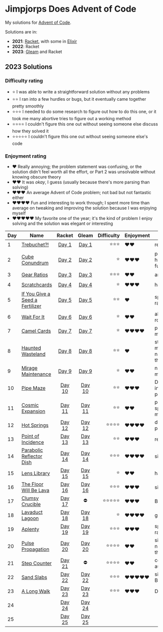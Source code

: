 # Jimpjorps Does Advent of Code

My solutions for [Advent of Code](https://adventofcode.com/).  

Solutions are in:
* __2021__: [Racket](https://racket-lang.org/), with some in [Elixir](https://elixir-lang.org/)
* __2022__: Racket
* __2023__: [Gleam](https://gleam.run/) and Racket

## 2023 Solutions

### Difficulty rating
* ⭐ I was able to write a straightforward solution without any problems
* ⭐⭐ I ran into a few hurdles or bugs, but it eventually came together pretty smoothly
* ⭐⭐⭐ I needed to do some research to figure out how to do this one, or it took me many abortive tries to figure out a working method
* ⭐⭐⭐⭐ I couldn't figure this one out without seeing someone else discuss how they solved it
* ⭐⭐⭐⭐⭐ I couldn't figure this one out without seeing someone else's code

### Enjoyment rating
* ♥️ Really annoying; the problem statement was confusing, or the solution didn't feel worth all the effort, or Part 2 was unsolvable without knowing obscure theory
* ♥️♥️ It was *okay*, I guess (usually because there's more parsing than solving)
* ♥️♥️♥️ An average Advent of Code problem; not bad but not fantastic either
* ♥️♥️♥️♥️ Fun and interesting to work through; I spent more time than average on tweaking and improving the solution because I was enjoying myself
* ♥️♥️♥️♥️♥️ My favorite one of the year; it's the kind of problem I enjoy solving and the solution was elegant or interesting

| Day | Name                                                                   | Racket                                     | Gleam                                    | Difficulty | Enjoyment  | Involves |
| --- | ---------------------------------------------------------------------- | :----------------------------------------: | :--------------------------------------: | ---------: | :--------- | -------- |
| 1   | [Trebuchet?!](https://adventofcode.com/2023/day/1)                     | [Day 1](/aoc2023-other/day-01/day-01.rkt)  | [Day 1](/aoc2023/src/day1/solve.gleam)   | ⭐⭐⭐        | ♥️♥️       | regex
| 2   | [Cube Conundrum](https://adventofcode.com/2023/day/2)                  | [Day 2](/aoc2023-other/day-02/day-02.rkt)  | [Day 2](/aoc2023/src/day2/solve.gleam)   | ⭐          | ♥️♥️♥️     | parsing, higher-order functions
| 3   | [Gear Ratios](https://adventofcode.com/2023/day/3)                     | [Day 3](/aoc2023-other/day-03/day-03.rkt)  | [Day 3](/aoc2023/src/day3/solve.gleam)   | ⭐⭐⭐        | ♥️♥️       | arrays
| 4   | [Scratchcards](https://adventofcode.com/2023/day/4)                    | [Day 4](/aoc2023-other/day-04/day-04.rkt)  | [Day 4](/aoc2023/src/day4/solve.gleam)   | ⭐          | ♥️♥️♥️     | hashmaps
| 5   | [If You Give a Seed a Fertilizer](https://adventofcode.com/2023/day/5) | [Day 5](/aoc2023-other/day-05/day-05.rkt)  | [Day 5](/aoc2023/src/day5/solve.gleam)   | ⭐⭐         | ♥️         | sparse ranges
| 6   | [Wait For It](https://adventofcode.com/2023/day/6)                     | [Day 6](/aoc2023-other/day-06/day-06.rkt)  | [Day 6](/aoc2023/src/day6/solve.gleam)   | ⭐          | ♥️♥️       | algebra, root-finding
| 7   | [Camel Cards](https://adventofcode.com/2023/day/7)                     | [Day 7](/aoc2023-other/day-07/day-07.rkt)  | [Day 7](/aoc2023/src/day7/solve.gleam)   | ⭐          | ♥️♥️♥️♥️   | pattern matching
| 8   | [Haunted Wasteland](https://adventofcode.com/2023/day/8)               | [Day 8](/aoc2023-other/day-08/day-08.rkt)  | [Day 8](/aoc2023/src/day8/solve.gleam)   | ⭐⭐         | ♥️         | state machines, number theory
| 9   | [Mirage Maintenance](https://adventofcode.com/2023/day/9)              | [Day 9](/aoc2023-other/day-09/day-09.rkt)  | [Day 9](/aoc2023/src/day9/solve.gleam)   | ⭐          | ♥️♥️       | numerical methods
| 10  | [Pipe Maze](https://adventofcode.com/2023/day/10)                      | [Day 10](/aoc2023-other/day-10/day-10.rkt) | [Day 10](/aoc2023/src/day10/solve.gleam) | ⭐⭐         | ♥️♥️♥️     | DFS, point-in-polygon problem
| 11  | [Cosmic Expansion](https://adventofcode.com/2023/day/11)               | [Day 11](/aoc2023-other/day-11/day-11.rkt) | [Day 11](/aoc2023/src/day11/solve.gleam) | ⭐⭐         | ♥️♥️       | parsing, sparse matrices
| 12  | [Hot Springs](https://adventofcode.com/2023/day/12)                    | [Day 12](/aoc2023-other/day-12/day-12.rkt) | [Day 12](/aoc2023/src/day12/solve.gleam) | ⭐⭐⭐⭐       | ♥️♥️♥️♥️   | dynamic programming
| 13  | [Point of Incidence](https://adventofcode.com/2023/day/13)             | [Day 13](/aoc2023-other/day-13/day-13.rkt) | [Day 13](/aoc2023/src/day13/solve.gleam) | ⭐⭐         | ♥️♥️♥️     | recursion
| 14  | [Parabolic Reflector Dish](https://adventofcode.com/2023/day/14)       | [Day 14](/aoc2023-other/day-14/day-14.rkt) | [Day 14](/aoc2023/src/day14/solve.gleam) | ⭐⭐⭐        | ♥️♥️♥️♥️   | simulation
| 15  | [Lens Library](https://adventofcode.com/2023/day/15)                   | [Day 15](/aoc2023-other/day-15/day-15.rkt) | [Day 15](/aoc2023/src/day15/solve.gleam) | ⭐          | ♥️♥️       | hashmaps
| 16  | [The Floor Will Be Lava](https://adventofcode.com/2023/day/16)         | [Day 16](/aoc2023-other/day-16/day-16.rkt) | [Day 16](/aoc2023/src/day16/solve.gleam) | ⭐⭐⭐        | ♥️♥️♥️     | simulation
| 17  | [Clumsy Crucible](https://adventofcode.com/2023/day/17)                | [Day 17](/aoc2023-other/day-17/day-17.rkt) | ⛔ | ⭐⭐⭐⭐⭐      | ♥️♥️♥️     | BFS, Dijkstra
| 18  | [Lavaduct Lagoon](https://adventofcode.com/2023/day/18)                | [Day 18](/aoc2023-other/day-18/day-18.rkt) | [Day 18](/aoc2023/src/day18/solve.gleam) | ⭐          | ♥️♥️♥️♥️   | geometry
| 19  | [Aplenty](https://adventofcode.com/2023/day/19)                        | [Day 19](/aoc2023-other/day-19/day-19.rkt) | [Day 19](/aoc2023/src/day19/solve.gleam) | ⭐⭐⭐        | ♥️♥️♥️     | sparse ranges
| 20  | [Pulse Propagation](https://adventofcode.com/2023/day/20)              | [Day 20](/aoc2023-other/day-20/day-20.rkt) | [Day 20](/aoc2023/src/day20/solve.gleam) | ⭐⭐⭐⭐       | ♥️♥️         | simulation, number theory
| 21  | [Step Counter](https://adventofcode.com/2023/day/21)                   | [Day 21](/aoc2023-other/day-21/day-21.rkt) | ⛔ | ⭐⭐⭐⭐       | ♥️♥️         | cellular automata
| 22  | [Sand Slabs](https://adventofcode.com/2023/day/22)                     | [Day 22](/aoc2023-other/day-22/day-22.rkt) | [Day 22](/aoc2023/src/day22/solve.gleam) | ⭐⭐⭐        | ♥️♥️♥️♥️♥️ | simulation, BFS
| 23  | [A Long Walk](https://adventofcode.com/2023/day/23)                    | [Day 23](/aoc2023-other/day-23/day-23.rkt) | [Day 23](/aoc2023/src/day23/solve.gleam) | ⭐⭐⭐        | ♥️♥️♥️     | DFS
| 24  | [](https://adventofcode.com/2023/day/24)                               | [Day 24](/aoc2023-other/day-24/day-24.rkt) | [Day 24](/aoc2023/src/day24/solve.gleam) |            |            |
| 25  | [](https://adventofcode.com/2023/day/25)                               | [Day 25](/aoc2023-other/day-25/day-25.rkt) | [Day 25](/aoc2023/src/day25/solve.gleam) |            |            |

